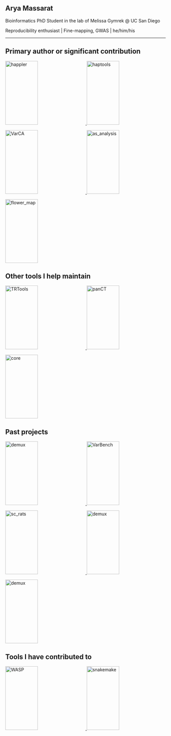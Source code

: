 ## Arya Massarat

Bioinformatics PhD Student in the lab of Melissa Gymrek @ UC San Diego

Reproducibility enthusiast | Fine-mapping, GWAS | he/him/his

-----------------------------

Primary author or significant contribution
------------------------------------------

<p float="left">
    <a href="https://github.com/gymrek-lab/happler">
        <img src="https://github-readme-stats.vercel.app/api/pin/?username=gymrek-lab&repo=happler" alt="happler" height=200px width="45%" style="margin-right: 5%;">
    </a>
    <a href="https://github.com/CAST-genomics/haptools">
        <img src="https://github-readme-stats.vercel.app/api/pin/?username=CAST-genomics&repo=haptools" alt="haptools" height=200px width="45%">
    </a>
</p>
<p float="left">
    <a href="https.com/username=aryarm/VarCA">
        <img src="https://github-readme-stats.vercel.app/api/pin/?username=aryarm&repo=VarCA" alt="VarCA" height=200px width="45%" style="margin-right: 5%;">
    </a>
    <a href="https.com/username=aryarm/as_analysis">
        <img src="https://github-readme-stats.vercel.app/api/pin/?username=aryarm&repo=as_analysis" alt="as_analysis" height=200px width="45%">
    </a>
</p>
<p float="left">
    <a href="https.com/username=beelabhmc/flower_map">
        <img src="https://github-readme-stats.vercel.app/api/pin/?username=beelabhmc&repo=flower_map" alt="flower_map" height=200px width="45%" style="margin-right: 5%;">
    </a>
</table>

Other tools I help maintain
---------------------------

<p float="left">
    <a href="https://github.com/gymrek-lab/TRTools">
        <img src="https://github-readme-stats.vercel.app/api/pin/?username=gymrek-lab&repo=TRTools" alt="TRTools" height=200px width="45%" style="margin-right: 5%;">
    </a>
    <a href="https://github.com/CAST-genomics/panCT">
        <img src="https://github-readme-stats.vercel.app/api/pin/?username=CAST-genomics&repo=panCT" alt="panCT" height=200px width="45%">
    </a>
</p>
<p float="left">
    <a href="https://github.com/gymrek-lab/core">
        <img src="https://github-readme-stats.vercel.app/api/pin/?username=gymrek-lab&repo=core" alt="core" height=200px width="45%" style="margin-right: 5%;">
    </a>
<div>


Past projects
-------------

<p float="left">
    <a href="https.com/username=studycloud/studycloud">
        <img src="https://github-readme-stats.vercel.app/api/pin/?username=studycloud&repo=studycloud" alt="demux" height=200px width="45%" style="margin-right: 5%;">
    </a>
    <a href="https.com/username=aryarm/VarBench">
        <img src="https://github-readme-stats.vercel.app/api/pin/?username=aryarm&repo=VarBench" alt="VarBench" height=200px width="45%">
    </a>
</p>
<p float="left">
    <a href="https.com/username=aryarm/sc_rats">
        <img src="https://github-readme-stats.vercel.app/api/pin/?username=aryarm&repo=sc_rats" alt="sc_rats" height=200px width="45%" style="margin-right: 5%;">
    </a>
    <a href="https.com/username=zrcjessica/demux">
        <img src="https://github-readme-stats.vercel.app/api/pin/?username=zrcjessica&repo=demux" alt="demux" height=200px width="45%">
    </a>
</p>
<p float="left">
    <a href="https.com/username=beelabhmc/ant_tracker">
        <img src="https://github-readme-stats.vercel.app/api/pin/?username=beelabhmc&repo=ant_tracker" alt="demux" height=200px width="45%" style="margin-right: 5%;">
    </a>
</div>

Tools I have contributed to
---------------------------

<p float="left">
    <a href="https.com/username=bmvdgeijn/WASP">
        <img src="https://github-readme-stats.vercel.app/api/pin/?username=bmvdgeijn&repo=WASP" alt="WASP" height=200px width="45%" style="margin-right: 5%;">
    </a>
    <a href="https.com/username=snakemake/snakemake">
        <img src="https://github-readme-stats.vercel.app/api/pin/?username=snakemake&repo=snakemake" alt="snakemake" height=200px width="45%">
    </a>
</div>
